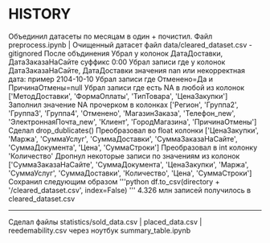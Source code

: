 # HISTORY

Объединил датасеты по месяцам в один + почистил. Файл preprocess.ipynb | Очищенный датасет файл data/cleared_dataset.csv - gitignored 
После объдинения
Убрал у колонок ДатаДоставки, ДатаЗаказаНаСайте суффикс 0:00
Убрал записи где у колонок ДатаЗаказаНаСайте, ДатаДоставки значения nan или некорректная дата: пример 2104-10-10
Убрал записи где Отменено=Да и ПричинаОтмены=null
Убрал записи где есть NA в любой из колонок ['МетодДоставки', 'ФормаОплаты', 'ТипТовара', 'ЦенаЗакупки']
Заполнил значение NA прочерком в колонках ['Регион', 'Группа2', 'Группа3', 'Группа4', 'Отменено', 'МагазинЗаказа', 'Телефон_new', 'ЭлектроннаяПочта_new', 'Клиент', 'ГородМагазина', 'ПричинаОтмены']
Сделал drop_dublicates()
Преобразовал во float колонки ['ЦенаЗакупки', 'Маржа', 'СуммаУслуг', 'СуммаДоставки', 'СуммаЗаказаНаСайте', 'СуммаДокумента', 'Цена', 'СуммаСтроки']
Преобразовал в int колонку 'Количество'
Дропнул некоторые записи по значениям из колонок ['СуммаЗаказаНаСайте', 'СуммаДокумента', 'ЦенаЗакупки', 'Маржа', 'СуммаУслуг', 'СуммаДоставки', 'Количество', 'Цена', 'СуммаСтроки']
Сохранил следующим образом
'''python
df.to_csv(directory + '/cleared_dataset.csv', index=False)
'''
4.326 млн записей получилось в cleared_dataset.csv

---------

Сделал файлы statistics/sold_data.csv | placed_data.csv | reedemability.csv через ноутбук summary_table.ipynb
